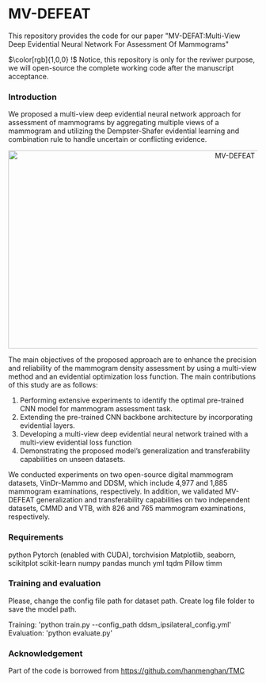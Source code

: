 # MV-DEFEAT

This repository provides the code for our paper "MV-DEFAT:Multi-View Deep Evidential Neural Network For Assessment Of Mammograms"

$\color[rgb]{1,0,0} !$ Notice, this repository is only for the reviwer purpose, we will open-source the complete working code after the manuscript acceptance. 




### Introduction

We proposed a multi-view deep evidential neural network approach for assessment of mammograms by aggregating multiple views of a mammogram and utilizing the Dempster-Shafer evidential learning and combination rule to handle uncertain or conflicting evidence. 

<div align=center><img width="900" height="400" alt="MV-DEFEAT" src="https://github.com/MultiCancerResearch/MV-DEFEAT/images/mv_deadeat.jpg"/></div>

The main objectives of the proposed approach are to enhance the precision and reliability of the mammogram density assessment by using a multi-view method and an
evidential optimization loss function. The main contributions of this study are as follows:
1. Performing extensive experiments to identify the optimal pre-trained CNN model for mammogram assessment task.
2. Extending the pre-trained CNN backbone architecture by incorporating evidential layers.
3. Developing a multi-view deep evidential neural network trained with a multi-view evidential loss function
4. Demonstrating the proposed model’s generalization and transferability capabilities on unseen datasets.

We conducted experiments on two open-source digital mammogram datasets, VinDr-Mammo and DDSM, which include 4,977 and 1,885 mammogram examinations, respectively. In addition, we validated MV-DEFEAT generalization and transferability capabilities on two independent datasets, CMMD and VTB, with 826 and 765 mammogram examinations, respectively.

### Requirements

python
Pytorch (enabled with CUDA), torchvision
Matplotlib, seaborn, scikitplot
scikit-learn
numpy
pandas
munch
yml
tqdm
Pillow
timm 

### Training and evaluation

Please, change the config file path for dataset path. Create log file folder to save the model path. 

Training: 'python train.py --config_path ddsm_ipsilateral_config.yml'
Evaluation: 'python evaluate.py'


### Acknowledgement

Part of the code is borrowed from https://github.com/hanmenghan/TMC



